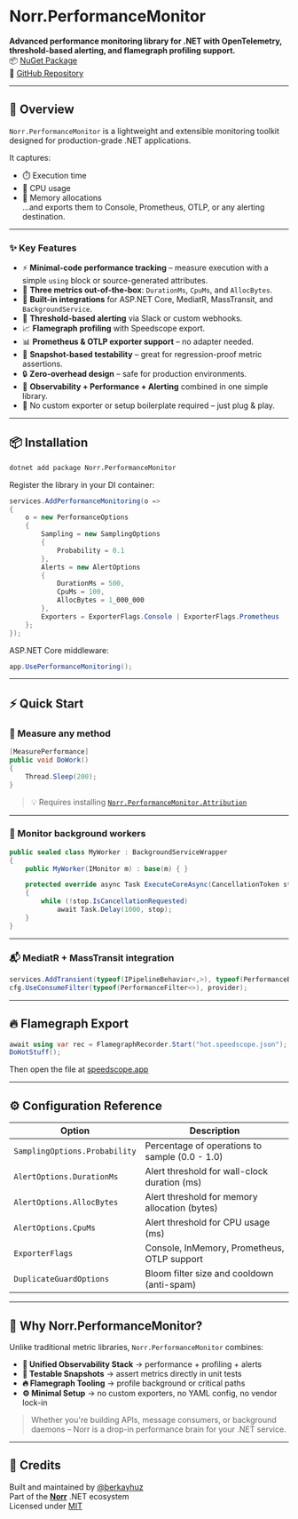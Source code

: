 ﻿# Norr.PerformanceMonitor

**Advanced performance monitoring library for .NET with OpenTelemetry, threshold-based alerting, and flamegraph profiling support.**  
📦 [NuGet Package](https://www.nuget.org/packages/Norr.PerformanceMonitor)  
🔗 [GitHub Repository](https://github.com/berkayhuz/Norr)

---

## 🚀 Overview

`Norr.PerformanceMonitor` is a lightweight and extensible monitoring toolkit designed for production-grade .NET applications.

It captures:

- ⏱️ Execution time
- 🧠 CPU usage
- 💾 Memory allocations  
…and exports them to Console, Prometheus, OTLP, or any alerting destination.

---

### ✨ Key Features

- ⚡ **Minimal-code performance tracking** – measure execution with a simple `using` block or source-generated attributes.
- 🧠 **Three metrics out-of-the-box**: `DurationMs`, `CpuMs`, and `AllocBytes`.
- 🧵 **Built-in integrations** for ASP.NET Core, MediatR, MassTransit, and `BackgroundService`.
- 🚨 **Threshold-based alerting** via Slack or custom webhooks.
- 📈 **Flamegraph profiling** with Speedscope export.
- 📊 **Prometheus & OTLP exporter support** – no adapter needed.
- 🧪 **Snapshot-based testability** – great for regression-proof metric assertions.
- 🔒 **Zero-overhead design** – safe for production environments.
- 🧩 **Observability + Performance + Alerting** combined in one simple library.
- 🧰 No custom exporter or setup boilerplate required – just plug & play.

---

## 📦 Installation

```bash
dotnet add package Norr.PerformanceMonitor
```

Register the library in your DI container:

```csharp
services.AddPerformanceMonitoring(o =>
{
    o = new PerformanceOptions
    {
        Sampling = new SamplingOptions
        {
            Probability = 0.1
        },
        Alerts = new AlertOptions
        {
            DurationMs = 500,
            CpuMs = 100,
            AllocBytes = 1_000_000
        },
        Exporters = ExporterFlags.Console | ExporterFlags.Prometheus
    };
});
```

ASP.NET Core middleware:

```csharp
app.UsePerformanceMonitoring();
```

---

## ⚡ Quick Start

### 🧪 Measure any method

```csharp
[MeasurePerformance]
public void DoWork()
{
    Thread.Sleep(200);
}
```

> 💡 Requires installing [`Norr.PerformanceMonitor.Attribution`](https://www.nuget.org/packages/Norr.PerformanceMonitor.Attribution)

---

### 🔁 Monitor background workers

```csharp
public sealed class MyWorker : BackgroundServiceWrapper
{
    public MyWorker(IMonitor m) : base(m) { }

    protected override async Task ExecuteCoreAsync(CancellationToken stop)
    {
        while (!stop.IsCancellationRequested)
            await Task.Delay(1000, stop);
    }
}
```

---

### 📬 MediatR + MassTransit integration

```csharp
services.AddTransient(typeof(IPipelineBehavior<,>), typeof(PerformanceBehavior<,>));
cfg.UseConsumeFilter(typeof(PerformanceFilter<>), provider);
```

---

## 🔥 Flamegraph Export

```csharp
await using var rec = FlamegraphRecorder.Start("hot.speedscope.json");
DoHotStuff();
```

Then open the file at [speedscope.app](https://www.speedscope.app)

---

## ⚙️ Configuration Reference

| Option                        | Description                                           |
|-------------------------------|-------------------------------------------------------|
| `SamplingOptions.Probability` | Percentage of operations to sample (0.0 - 1.0)        |
| `AlertOptions.DurationMs`     | Alert threshold for wall-clock duration (ms)          |
| `AlertOptions.AllocBytes`     | Alert threshold for memory allocation (bytes)         |
| `AlertOptions.CpuMs`          | Alert threshold for CPU usage (ms)                    |
| `ExporterFlags`               | Console, InMemory, Prometheus, OTLP support           |
| `DuplicateGuardOptions`       | Bloom filter size and cooldown (anti-spam)            |

---

## 🧠 Why Norr.PerformanceMonitor?

Unlike traditional metric libraries, `Norr.PerformanceMonitor` combines:

- **🧩 Unified Observability Stack** → performance + profiling + alerts
- **🧪 Testable Snapshots** → assert metrics directly in unit tests
- **🔥 Flamegraph Tooling** → profile background or critical paths
- **⚙️ Minimal Setup** → no custom exporters, no YAML config, no vendor lock-in

> Whether you're building APIs, message consumers, or background daemons – Norr is a drop-in performance brain for your .NET service.

---

## 🧾 Credits

Built and maintained by [@berkayhuz](https://github.com/berkayhuz)  
Part of the [**Norr**](https://github.com/berkayhuz/Norr) .NET ecosystem  
Licensed under [MIT](https://opensource.org/licenses/MIT)
